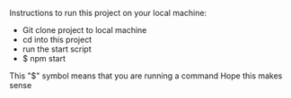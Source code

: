 Instructions to run this project on your local machine:

<ul>
    <li>Git clone project to local machine</li>
    <li>cd into this project</li>
    <li>run the start script</li>
    <li>$ npm start</li>
</ul>

This "$" symbol means that you are running a command
Hope this makes sense
